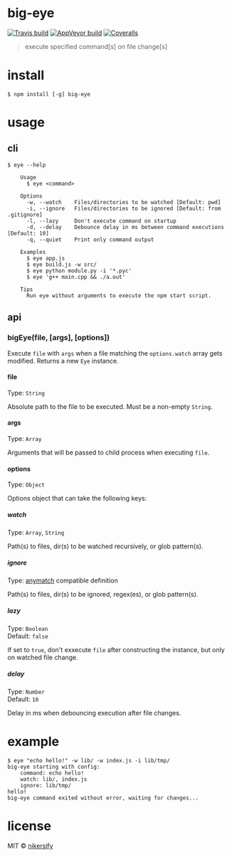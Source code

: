 # big-eye
[![Travis build](https://travis-ci.org/nikersify/big-eye.svg?branch=master)](https://travis-ci.org/nikersify/big-eye)
[![AppVeyor build](https://ci.appveyor.com/api/projects/status/f6bhfklqk61bnqrc?svg=true)](https://ci.appveyor.com/project/nikersify/big-eye)
[![Coveralls](https://coveralls.io/repos/github/nikersify/big-eye/badge.svg?branch=master)](https://coveralls.io/github/nikersify/big-eye?branch=master)

> execute specified command[s] on file change[s]


# install

```
$ npm install [-g] big-eye
```


# usage

## cli

```
$ eye --help

	Usage
	  $ eye <command>

	Options
	  -w, --watch    Files/directories to be watched [Default: pwd]
	  -i, --ignore   Files/directories to be ignored [Default: from .gitignore]
	  -l, --lazy     Don't execute command on startup
	  -d, --delay    Debounce delay in ms between command executions [Default: 10]
	  -q, --quiet    Print only command output

	Examples
	  $ eye app.js
	  $ eye build.js -w src/
	  $ eye python module.py -i '*.pyc'
	  $ eye 'g++ main.cpp && ./a.out'

	Tips
	  Run eye without arguments to execute the npm start script.
```

## api

### bigEye(file, [args], [options])

Execute `file` with `args` when a file matching the `options.watch` array
gets modified. Returns a new `Eye` instance.

#### file

Type: `String`

Absolute path to the file to be executed. Must be a non-empty `String`.

#### args

Type: `Array`

Arguments that will be passed to child process when executing `file`.

#### options

Type: `Object`

Options object that can take the following keys:

##### watch

Type: `Array`, `String`

Path(s) to files, dir(s) to be watched recursively, or glob pattern(s).

##### ignore

Type: [anymatch](https://github.com/micromatch/anymatch) compatible definition

Path(s) to files, dir(s) to be ignored, regex(es), or glob pattern(s).

##### lazy

Type: `Boolean`<br>
Default: `false`

If set to `true`, don't exxecute `file` after constructing the instance, but only
on watched file change.

##### delay

Type: `Number`<br>
Default: `10`

Delay in ms when debouncing execution after file changes.

# example

```
$ eye "echo hello!" -w lib/ -w index.js -i lib/tmp/
big-eye starting with config:
	command: echo hello!
	watch: lib/, index.js
	ignore: lib/tmp/
hello!
big-eye command exited without error, waiting for changes...
```


# license

MIT © [nikersify](https://nikerino.com)
